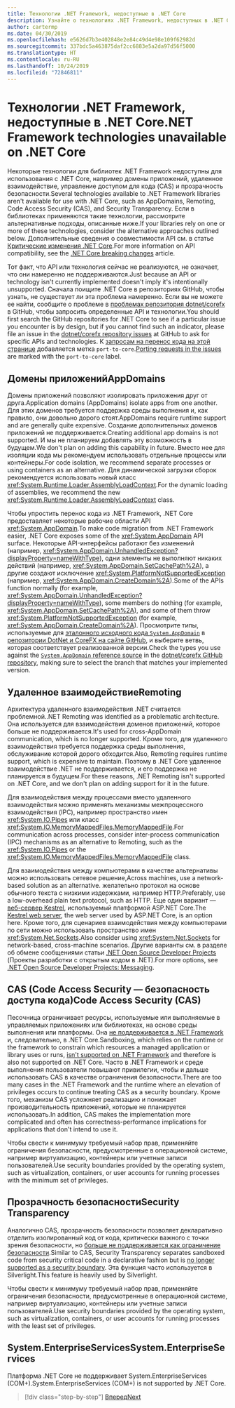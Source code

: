 ```yaml
---
title: Технологии .NET Framework, недоступные в .NET Core
description: Узнайте о технологиях .NET Framework, недоступных в .NET Core
author: cartermp
ms.date: 04/30/2019
ms.openlocfilehash: e5626d7b3e402848e2e84c49d4e98e109f62982d
ms.sourcegitcommit: 337bdc5a463875daf2cc6883e5a2da97d56f5000
ms.translationtype: HT
ms.contentlocale: ru-RU
ms.lasthandoff: 10/24/2019
ms.locfileid: "72846811"
---
```

# <a name="net-framework-technologies-unavailable-on-net-core"></a><span data-ttu-id="6eafd-103">Технологии .NET Framework, недоступные в .NET Core</span><span class="sxs-lookup"><span data-stu-id="6eafd-103">.NET Framework technologies unavailable on .NET Core</span></span>

<span data-ttu-id="6eafd-104">Некоторые технологии для библиотек .NET Framework недоступны для использования с .NET Core, например домены приложений, удаленное взаимодействие, управление доступом для кода (CAS) и прозрачность безопасности.</span><span class="sxs-lookup"><span data-stu-id="6eafd-104">Several technologies available to .NET Framework libraries aren't available for use with .NET Core, such as AppDomains, Remoting, Code Access Security (CAS), and Security Transparency.</span></span> <span data-ttu-id="6eafd-105">Если в библиотеках применяются такие технологии, рассмотрите альтернативные подходы, описанные ниже.</span><span class="sxs-lookup"><span data-stu-id="6eafd-105">If your libraries rely on one or more of these technologies, consider the alternative approaches outlined below.</span></span> <span data-ttu-id="6eafd-106">Дополнительные сведения о совместимости API см. в статье [Критические изменения .NET Core](../compatibility/breaking-changes.md).</span><span class="sxs-lookup"><span data-stu-id="6eafd-106">For more information on API compatibility, see the [.NET Core breaking changes](../compatibility/breaking-changes.md) article.</span></span>

<span data-ttu-id="6eafd-107">Тот факт, что API или технология сейчас не реализуются, не означает, что они намеренно не поддерживаются.</span><span class="sxs-lookup"><span data-stu-id="6eafd-107">Just because an API or technology isn't currently implemented doesn't imply it's intentionally unsupported.</span></span> <span data-ttu-id="6eafd-108">Сначала поищите .NET Core в репозиториях GitHub, чтобы узнать, не существует ли эта проблема намеренно. Если вы не можете ее найти, сообщите о проблеме в [проблемах репозитория dotnet/corefx](https://github.com/dotnet/corefx/issues) в GitHub, чтобы запросить определенные API и технологии.</span><span class="sxs-lookup"><span data-stu-id="6eafd-108">You should first search the GitHub repositories for .NET Core to see if a particular issue you encounter is by design, but if you cannot find such an indicator, please file an issue in the [dotnet/corefx repository issues](https://github.com/dotnet/corefx/issues) at GitHub to ask for specific APIs and technologies.</span></span> <span data-ttu-id="6eafd-109">К [запросам на перенос кода на этой странице](https://github.com/dotnet/corefx/labels/port-to-core) добавляется метка `port-to-core`.</span><span class="sxs-lookup"><span data-stu-id="6eafd-109">[Porting requests in the issues](https://github.com/dotnet/corefx/labels/port-to-core) are marked with the `port-to-core` label.</span></span>

## <a name="appdomains"></a><span data-ttu-id="6eafd-110">Домены приложений</span><span class="sxs-lookup"><span data-stu-id="6eafd-110">AppDomains</span></span>

<span data-ttu-id="6eafd-111">Домены приложений позволяют изолировать приложения друг от друга.</span><span class="sxs-lookup"><span data-stu-id="6eafd-111">Application domains (AppDomains) isolate apps from one another.</span></span> <span data-ttu-id="6eafd-112">Для этих доменов требуется поддержка среды выполнения и, как правило, они довольно дорого стоят.</span><span class="sxs-lookup"><span data-stu-id="6eafd-112">AppDomains require runtime support and are generally quite expensive.</span></span> <span data-ttu-id="6eafd-113">Создание дополнительных доменов приложений не поддерживается.</span><span class="sxs-lookup"><span data-stu-id="6eafd-113">Creating additional app domains is not supported.</span></span> <span data-ttu-id="6eafd-114">И мы не планируем добавлять эту возможность в будущем.</span><span class="sxs-lookup"><span data-stu-id="6eafd-114">We don't plan on adding this capability in future.</span></span> <span data-ttu-id="6eafd-115">Вместо нее для изоляции кода мы рекомендуем использовать отдельные процессы или контейнеры.</span><span class="sxs-lookup"><span data-stu-id="6eafd-115">For code isolation, we recommend separate processes or using containers as an alternative.</span></span> <span data-ttu-id="6eafd-116">Для динамической загрузки сборок рекомендуется использовать новый класс <xref:System.Runtime.Loader.AssemblyLoadContext>.</span><span class="sxs-lookup"><span data-stu-id="6eafd-116">For the dynamic loading of assemblies, we recommend the new <xref:System.Runtime.Loader.AssemblyLoadContext> class.</span></span>

<span data-ttu-id="6eafd-117">Чтобы упростить перенос кода из .NET Framework, .NET Core предоставляет некоторые рабочие области API <xref:System.AppDomain>.</span><span class="sxs-lookup"><span data-stu-id="6eafd-117">To make code migration from .NET Framework easier, .NET Core exposes some of the <xref:System.AppDomain> API surface.</span></span> <span data-ttu-id="6eafd-118">Некоторые API-интерфейсы работают без изменений (например, <xref:System.AppDomain.UnhandledException?displayProperty=nameWithType>), одни элементы не выполняют никаких действий (например, <xref:System.AppDomain.SetCachePath%2A>), а другие создают исключение <xref:System.PlatformNotSupportedException> (например, <xref:System.AppDomain.CreateDomain%2A>).</span><span class="sxs-lookup"><span data-stu-id="6eafd-118">Some of the APIs function normally (for example, <xref:System.AppDomain.UnhandledException?displayProperty=nameWithType>), some members do nothing (for example, <xref:System.AppDomain.SetCachePath%2A>), and some of them throw <xref:System.PlatformNotSupportedException> (for example, <xref:System.AppDomain.CreateDomain%2A>).</span></span> <span data-ttu-id="6eafd-119">Просмотрите типы, используемые для [эталонного исходного кода `System.AppDomain`](https://github.com/dotnet/corefx/blob/master/src/Common/src/CoreLib/System/AppDomain.cs) в [репозитории DotNet и CoreFX на сайте GitHub](https://github.com/dotnet/corefx), и выберите ветвь, которая соответствует реализованной версии.</span><span class="sxs-lookup"><span data-stu-id="6eafd-119">Check the types you use against the [`System.AppDomain` reference source](https://github.com/dotnet/corefx/blob/master/src/Common/src/CoreLib/System/AppDomain.cs) in the [dotnet/corefx GitHub repository](https://github.com/dotnet/corefx), making sure to select the branch that matches your implemented version.</span></span>

## <a name="remoting"></a><span data-ttu-id="6eafd-120">Удаленное взаимодействие</span><span class="sxs-lookup"><span data-stu-id="6eafd-120">Remoting</span></span>

<span data-ttu-id="6eafd-121">Архитектура удаленного взаимодействия .NET считается проблемной.</span><span class="sxs-lookup"><span data-stu-id="6eafd-121">.NET Remoting was identified as a problematic architecture.</span></span> <span data-ttu-id="6eafd-122">Она используется для взаимодействия доменов приложений, которое больше не поддерживается.</span><span class="sxs-lookup"><span data-stu-id="6eafd-122">It's used for cross-AppDomain communication, which is no longer supported.</span></span> <span data-ttu-id="6eafd-123">Кроме того, для удаленного взаимодействия требуется поддержка среды выполнения, обслуживание которой дорого обходится.</span><span class="sxs-lookup"><span data-stu-id="6eafd-123">Also, Remoting requires runtime support, which is expensive to maintain.</span></span> <span data-ttu-id="6eafd-124">Поэтому в .NET Core удаленное взаимодействие .NET не поддерживается, и его поддержка не планируется в будущем.</span><span class="sxs-lookup"><span data-stu-id="6eafd-124">For these reasons, .NET Remoting isn't supported on .NET Core, and we don't plan on adding support for it in the future.</span></span>

<span data-ttu-id="6eafd-125">Для взаимодействия между процессами вместо удаленного взаимодействия можно применять механизмы межпроцессного взаимодействия (IPC), например пространство имен <xref:System.IO.Pipes> или класс <xref:System.IO.MemoryMappedFiles.MemoryMappedFile>.</span><span class="sxs-lookup"><span data-stu-id="6eafd-125">For communication across processes, consider inter-process communication (IPC) mechanisms as an alternative to Remoting, such as the <xref:System.IO.Pipes> or the <xref:System.IO.MemoryMappedFiles.MemoryMappedFile> class.</span></span>

<span data-ttu-id="6eafd-126">Для взаимодействия между компьютерами в качестве альтернативы можно использовать сетевое решение,</span><span class="sxs-lookup"><span data-stu-id="6eafd-126">Across machines, use a network-based solution as an alternative.</span></span> <span data-ttu-id="6eafd-127">желательно протокол на основе обычного текста с низкими издержками, например HTTP.</span><span class="sxs-lookup"><span data-stu-id="6eafd-127">Preferably, use a low-overhead plain text protocol, such as HTTP.</span></span> <span data-ttu-id="6eafd-128">Еще один вариант — [веб-сервер Kestrel](https://docs.microsoft.com/aspnet/core/fundamentals/servers/kestrel), используемый платформой ASP.NET Core.</span><span class="sxs-lookup"><span data-stu-id="6eafd-128">The [Kestrel web server](https://docs.microsoft.com/aspnet/core/fundamentals/servers/kestrel), the web server used by ASP.NET Core, is an option here.</span></span> <span data-ttu-id="6eafd-129">Кроме того, для сценариев взаимодействия между компьютерами по сети можно использовать пространство имен <xref:System.Net.Sockets>.</span><span class="sxs-lookup"><span data-stu-id="6eafd-129">Also consider using <xref:System.Net.Sockets> for network-based, cross-machine scenarios.</span></span> <span data-ttu-id="6eafd-130">Другие варианты см. в разделе об обмене сообщениями статьи [.NET Open Source Developer Projects ](https://github.com/Microsoft/dotnet/blob/master/dotnet-developer-projects.md#messaging) (Проекты разработки с открытым кодом в .NET).</span><span class="sxs-lookup"><span data-stu-id="6eafd-130">For more options, see [.NET Open Source Developer Projects: Messaging](https://github.com/Microsoft/dotnet/blob/master/dotnet-developer-projects.md#messaging).</span></span>

## <a name="code-access-security-cas"></a><span data-ttu-id="6eafd-131">CAS (Code Access Security — безопасность доступа кода)</span><span class="sxs-lookup"><span data-stu-id="6eafd-131">Code Access Security (CAS)</span></span>

<span data-ttu-id="6eafd-132">Песочница ограничивает ресурсы, используемые или выполняемые в управляемых приложениях или библиотеках, на основе среды выполнения или платформы. Она [не поддерживается в .NET Framework](../../framework/misc/code-access-security.md) и, следовательно, в .NET Core.</span><span class="sxs-lookup"><span data-stu-id="6eafd-132">Sandboxing, which relies on the runtime or the framework to constrain which resources a managed application or library uses or runs, [isn't supported on .NET Framework](../../framework/misc/code-access-security.md) and therefore is also not supported on .NET Core.</span></span> <span data-ttu-id="6eafd-133">Часто в .NET Framework и среде выполнения пользователи повышают привилегии, чтобы и дальше использовать CAS в качестве ограничения безопасности.</span><span class="sxs-lookup"><span data-stu-id="6eafd-133">There are too many cases in the .NET Framework and the runtime where an elevation of privileges occurs to continue treating CAS as a security boundary.</span></span> <span data-ttu-id="6eafd-134">Кроме того, механизм CAS усложняет реализацию и понижает производительность приложений, которые не планируется использовать.</span><span class="sxs-lookup"><span data-stu-id="6eafd-134">In addition, CAS makes the implementation more complicated and often has correctness-performance implications for applications that don't intend to use it.</span></span>

<span data-ttu-id="6eafd-135">Чтобы свести к минимуму требуемый набор прав, применяйте ограничения безопасности, предусмотренные в операционной системе, например виртуализацию, контейнеры или учетные записи пользователей.</span><span class="sxs-lookup"><span data-stu-id="6eafd-135">Use security boundaries provided by the operating system, such as virtualization, containers, or user accounts for running processes with the minimum set of privileges.</span></span>

## <a name="security-transparency"></a><span data-ttu-id="6eafd-136">Прозрачность безопасности</span><span class="sxs-lookup"><span data-stu-id="6eafd-136">Security Transparency</span></span>

<span data-ttu-id="6eafd-137">Аналогично CAS, прозрачность безопасности позволяет декларативно отделить изолированный код от кода, критически важного с точки зрения безопасности, но [больше не поддерживается как ограничение безопасности](../../framework/misc/security-transparent-code.md).</span><span class="sxs-lookup"><span data-stu-id="6eafd-137">Similar to CAS, Security Transparency separates sandboxed code from security critical code in a declarative fashion but is [no longer supported as a security boundary](../../framework/misc/security-transparent-code.md).</span></span> <span data-ttu-id="6eafd-138">Эта функция часто используется в Silverlight.</span><span class="sxs-lookup"><span data-stu-id="6eafd-138">This feature is heavily used by Silverlight.</span></span> 

<span data-ttu-id="6eafd-139">Чтобы свести к минимуму требуемый набор прав, применяйте ограничения безопасности, предусмотренные в операционной системе, например виртуализацию, контейнеры или учетные записи пользователей.</span><span class="sxs-lookup"><span data-stu-id="6eafd-139">Use security boundaries provided by the operating system, such as virtualization, containers, or user accounts for running processes with the least set of privileges.</span></span>

## <a name="systementerpriseservices"></a><span data-ttu-id="6eafd-140">System.EnterpriseServices</span><span class="sxs-lookup"><span data-stu-id="6eafd-140">System.EnterpriseServices</span></span>

<span data-ttu-id="6eafd-141">Платформа .NET Core не поддерживает System.EnterpriseServices (COM+).</span><span class="sxs-lookup"><span data-stu-id="6eafd-141">System.EnterpriseServices (COM+) is not supported by .NET Core.</span></span>

>[!div class="step-by-step"]
>[<span data-ttu-id="6eafd-142">Вперед</span><span class="sxs-lookup"><span data-stu-id="6eafd-142">Next</span></span>](third-party-deps.md)

